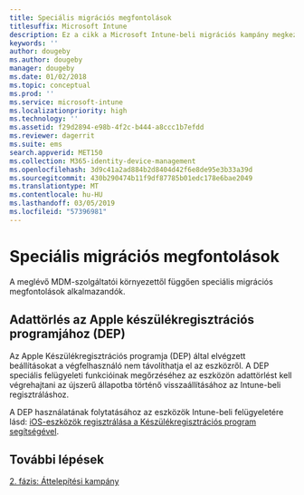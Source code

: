 ```yaml
---
title: Speciális migrációs megfontolások
titlesuffix: Microsoft Intune
description: Ez a cikk a Microsoft Intune-beli migrációs kampány megkezdése előtt ellenőrizendő speciális migrációs szempontokat ismerteti.
keywords: ''
author: dougeby
ms.author: dougeby
manager: dougeby
ms.date: 01/02/2018
ms.topic: conceptual
ms.prod: ''
ms.service: microsoft-intune
ms.localizationpriority: high
ms.technology: ''
ms.assetid: f29d2894-e98b-4f2c-b444-a8ccc1b7efdd
ms.reviewer: dagerrit
ms.suite: ems
search.appverid: MET150
ms.collection: M365-identity-device-management
ms.openlocfilehash: 3d9c41a2ad884b2d8404d42f6e8de95e3b33a39d
ms.sourcegitcommit: 430b290474b11f9df87785b01edc178e6bae2049
ms.translationtype: MT
ms.contentlocale: hu-HU
ms.lasthandoff: 03/05/2019
ms.locfileid: "57396981"
---
```

# <a name="special-migration-considerations"></a>Speciális migrációs megfontolások

A meglévő MDM-szolgáltatói környezettől függően speciális migrációs megfontolások alkalmazandók.

## <a name="wipe-for-apples-device-enrollment-program-dep"></a>Adattörlés az Apple készülékregisztrációs programjához (DEP)

Az Apple Készülékregisztrációs programja (DEP) által elvégzett beállításokat a végfelhasználó nem távolíthatja el az eszközről. A DEP speciális felügyeleti funkcióinak megőrzéséhez az eszközön adattörlést kell végrehajtani az újszerű állapotba történő visszaállításához az Intune-beli regisztráláshoz.

A DEP használatának folytatásához az eszközök Intune-beli felügyeletére lásd: [iOS-eszközök regisztrálása a Készülékregisztrációs program segítségével](device-enrollment-program-enroll-ios.md).


## <a name="next-steps"></a>További lépések

[2. fázis: Áttelepítési kampány](migration-guide-campaign.md)
